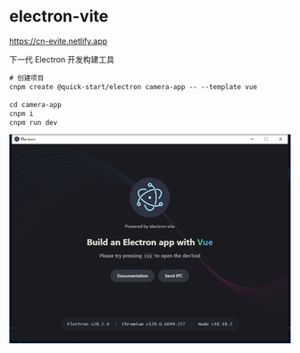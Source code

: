 # electron-vite

https://cn-evite.netlify.app

下一代 Electron 开发构建工具

```shell
# 创建项目
cnpm create @quick-start/electron camera-app -- --template vue

cd camera-app
cnpm i
cnpm run dev
```

![](./images/05-electron-vite-1706519088268.png)

